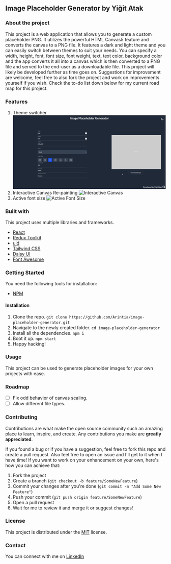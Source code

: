 ## Image Placeholder Generator by Yiğit Atak

### About the project
This project is a web application that allows you to generate a custom placeholder PNG. It utilizes the powerful HTML Canvas5 feature and converts the canvas to a PNG file. It features a dark and light theme and you can easily switch between themes to suit your needs. You can specify a width, height, font, font size, font weight, text, text color, background color and the app converts it all into a canvas which is then converted to a PNG file and served to the end-user as a downloadable file. This project will likely be developed further as time goes on. Suggestions for improvement are welcome, feel free to also fork the project and work on improvements yourself if you wish. Check the to-do list down below for my current road map for this project. 

### Features
1. Theme switcher
![Theme Switcher](./assets/themeswitcher.gif)
2. Interactive Canvas Re-painting
![Interactive Canvas](./assets/interactivecanvas.png)
3. Active font size
![Active Font Size](./assets/activefontsize.png)
 
### Built with
This project uses multiple libraries and frameworks.
- [React](https://tr.reactjs.org/)
- [Redux Toolkit](https://redux-toolkit.js.org/)
- [uid](https://www.npmjs.com/package/uid)
- [Tailwind CSS](https://tailwindcss.com/)
- [Daisy UI](https://daisyui.com/)
- [Font Awesome](https://fontawesome.com/)

### Getting Started
You need the following tools for installation:
- [NPM](https://www.npmjs.com/)


#### Installation
1. Clone the repo.
`git clone https://github.com/Arintia/image-placeholder-generator.git`
2. Navigate to the newly created folder.
`cd image-placeholder-generator`
3. Install all the dependencies.
`npm i`
4. Boot it up.
`npm start`
5. Happy hacking!

### Usage
This project can be used to generate placeholder images for your own projects with ease.

### Roadmap
- [ ] Fix odd behavior of canvas scaling.
- [ ] Allow different file types.

### Contributing
Contributions are what make the open source community such an amazing place to learn, inspire, and create. Any contributions you make are **greatly appreciated**.

If you found a bug or if you have a suggestion, feel free to fork this repo and create a pull request. Also feel free to open an issue and I'll get to it when I have time! If you want to work on your enhancement on your own, here's how you can achieve that:

1. Fork the project
2. Create a branch (`git checkout -b feature/SomeNewFeature`)
3. Commit your changes after you're done (`git commit -m "Add Some New Feature"`)
4. Push your commit (`git push origin feature/SomeNewFeature`)
5. Open a pull request
6. Wait for me to review it and merge it or suggest changes!

### License
This project is distributed under the [MIT](https://choosealicense.com/licenses/mit/) license. 

### Contact
You can connect with me on [LinkedIn](https://www.linkedin.com/in/yigitatak/)